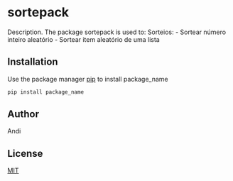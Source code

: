 # sortepack

Description. 
The package sortepack is used to:
	Sorteios:
		- Sortear número inteiro aleatório
		- Sortear item aleatório de uma lista 

## Installation

Use the package manager [pip](https://pip.pypa.io/en/stable/) to install package_name

```bash
pip install package_name
```


## Author
Andi

## License
[MIT](https://choosealicense.com/licenses/mit/)